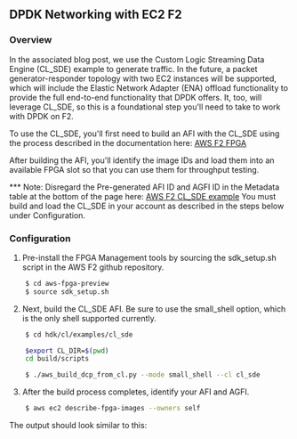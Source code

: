 ## DPDK Networking with EC2 F2

### Overview

In the associated blog post, we use the Custom Logic Streaming Data Engine (CL_SDE) example to generate traffic. In the future, a packet generator-responder topology with two EC2 instances will be supported, which will include the Elastic Network Adapter (ENA) offload functionality to provide the full end-to-end functionality that DPDK offers. It, too, will leverage CL_SDE, so this is a foundational step you'll need to take to work with DPDK on F2.

To use the CL_SDE, you'll first need to build an AFI with the CL_SDE using the process described in the documentation here: [AWS F2 FPGA](https://github.com/aws/aws-fpga-preview?tab=readme-ov-file#build-accelerator-afi-using-hdk-design-flow)

After building the AFI, you'll identify the image IDs and load them into an available FPGA slot so that you can use them for throughput testing.

*** Note: Disregard the Pre-generated AFI ID and AGFI ID in the Metadata table at the bottom of the page here: [AWS F2 CL_SDE example](https://github.com/aws/aws-fpga-preview/blob/main/hdk/cl/examples/cl_sde/README.md) You must build and load the CL_SDE in your account as described in the steps below under Configuration.

### Configuration
1. Pre-install the FPGA Management tools by sourcing the sdk_setup.sh script in the AWS F2 github repository.

```bash
    $ cd aws-fpga-preview
    $ source sdk_setup.sh
```

2. Next, build the CL_SDE AFI. Be sure to use the small_shell option, which is the only shell supported currently.

```bash
    $ cd hdk/cl/examples/cl_sde

    $export CL_DIR=$(pwd)
    cd build/scripts

    $ ./aws_build_dcp_from_cl.py --mode small_shell --cl cl_sde
```

3. After the build process completes, identify your AFI and AGFI.

```bash
    $ aws ec2 describe-fpga-images --owners self
```

The output should look similar to this:




